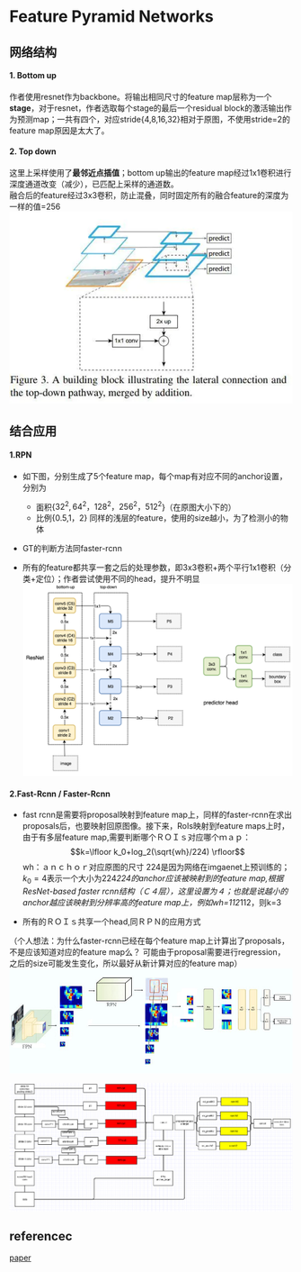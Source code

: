 # Feature Pyramid Networks

## 网络结构
#### 1. Bottom up
作者使用resnet作为backbone。将输出相同尺寸的feature map层称为一个**stage**，对于resnet，作者选取每个stage的最后一个residual block的激活输出作为预测map；一共有四个，对应stride{4,8,16,32}相对于原图，不使用stride=2的feature map原因是太大了。
#### 2. Top down 
这里上采样使用了**最邻近点插值**；bottom up输出的feature map经过1x1卷积进行深度通道改变（减少），已匹配上采样的通道数。  
融合后的feature经过3x3卷积，防止混叠，同时固定所有的融合feature的深度为一样的值=256
![alt](imgs/fpn1.webp)

## 结合应用
#### 1.RPN
* 如下图，分别生成了5个feature map，每个map有对应不同的anchor设置，分别为
    - 面积{$32^2, 64^2，128^2， 256^2，512^2$}（在原图大小下的）
    - 比例{0.5,1，2}
同样的浅层的feature，使用的size越小，为了检测小的物体 

* GT的判断方法同faster-rcnn

* 所有的feature都共享一套之后的处理参数，即3x3卷积+两个平行1x1卷积（分类+定位）；作者尝试使用不同的head，提升不明显
![alt](imgs/fpn.png)
#### 2.Fast-Rcnn / Faster-Rcnn
- fast rcnn是需要将proposal映射到feature map上，同样的faster-rcnn在求出proposals后，也要映射回原图像。接下来，RoIs映射到feature maps上时，由于有多层feature map,需要判断哪个ＲＯＩｓ对应哪个ｍａｐ：
$$k=\lfloor k_0+log_2(\sqrt{wh}/224) \rfloor$$
    wh：ａｎｃｈｏｒ对应原图的尺寸
    224是因为网络在imgaenet上预训练的；
    $k_0=4$表示一个大小为224*224的anchor应该被映射到的feature map,根据ResNet-based faster rcnn结构（Ｃ４层），这里设置为４；也就是说越小的anchor越应该映射到分辨率高的feature map上，例如wh=112*112，则k=3

- 所有的ＲＯＩｓ共享一个head,同ＲＰＮ的应用方式  

（个人想法：为什么faster-rcnn已经在每个feature map上计算出了proposals，不是应该知道对应的feature map么？
可能由于proposal需要进行regression，之后的size可能发生变化，所以最好从新计算对应的feature map）
![alt](imgs/fpn.jpeg)

![alt](imgs/fpn2)

## referencec
[paper](https://zpascal.net/cvpr2017/Lin_Feature_Pyramid_Networks_CVPR_2017_paper.pdf)